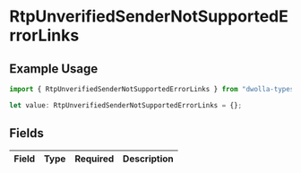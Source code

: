 # RtpUnverifiedSenderNotSupportedErrorLinks

## Example Usage

```typescript
import { RtpUnverifiedSenderNotSupportedErrorLinks } from "dwolla-typescript";

let value: RtpUnverifiedSenderNotSupportedErrorLinks = {};
```

## Fields

| Field       | Type        | Required    | Description |
| ----------- | ----------- | ----------- | ----------- |